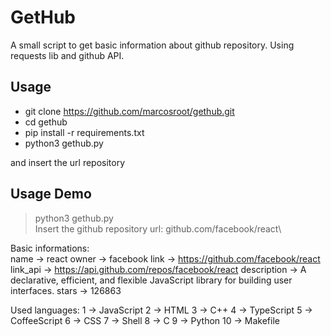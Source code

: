 # GetHub
A small script to get basic information about github repository. Using requests lib and github API. 

## Usage
- git clone https://github.com/marcosroot/gethub.git
- cd gethub
- pip install -r requirements.txt
- python3 gethub.py
 
 and insert the url repository

## Usage Demo
> python3 gethub.py\
Insert the github repository url: github.com/facebook/react\

Basic informations:\
name -> react
owner -> facebook
link -> https://github.com/facebook/react
link_api -> https://api.github.com/repos/facebook/react
description -> A declarative, efficient, and flexible JavaScript library for building user interfaces.
stars -> 126863

Used languages:
1 -> JavaScript
2 -> HTML
3 -> C++
4 -> TypeScript
5 -> CoffeeScript
6 -> CSS
7 -> Shell
8 -> C
9 -> Python
10 -> Makefile
